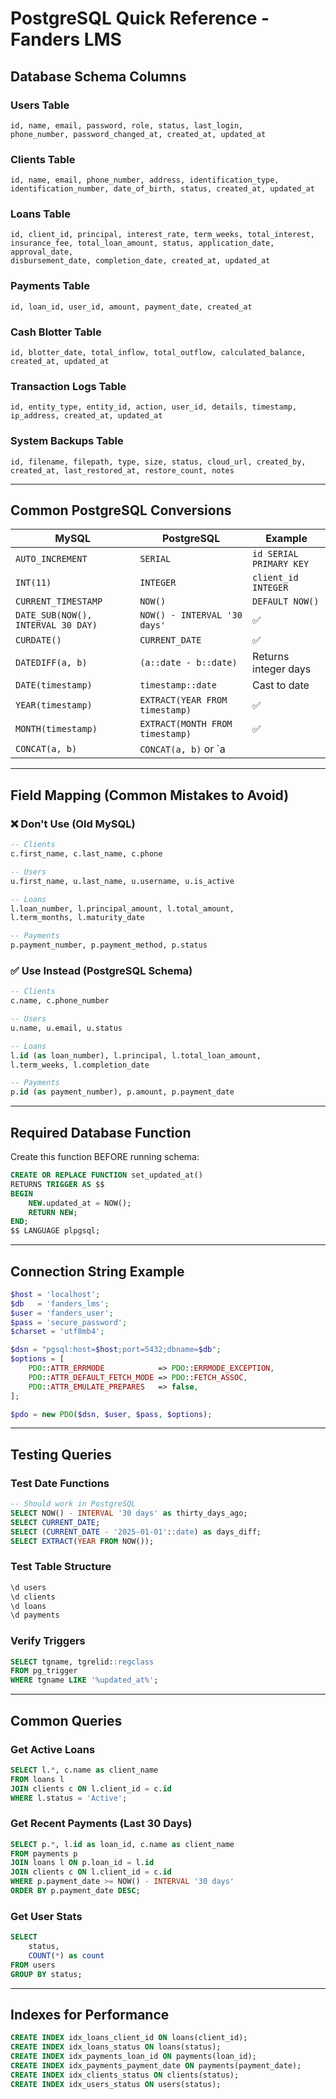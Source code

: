 # PostgreSQL Quick Reference - Fanders LMS

## Database Schema Columns

### Users Table
```
id, name, email, password, role, status, last_login, 
phone_number, password_changed_at, created_at, updated_at
```

### Clients Table
```
id, name, email, phone_number, address, identification_type, 
identification_number, date_of_birth, status, created_at, updated_at
```

### Loans Table
```
id, client_id, principal, interest_rate, term_weeks, total_interest, 
insurance_fee, total_loan_amount, status, application_date, approval_date, 
disbursement_date, completion_date, created_at, updated_at
```

### Payments Table
```
id, loan_id, user_id, amount, payment_date, created_at
```

### Cash Blotter Table
```
id, blotter_date, total_inflow, total_outflow, calculated_balance, 
created_at, updated_at
```

### Transaction Logs Table
```
id, entity_type, entity_id, action, user_id, details, timestamp, 
ip_address, created_at, updated_at
```

### System Backups Table
```
id, filename, filepath, type, size, status, cloud_url, created_by, 
created_at, last_restored_at, restore_count, notes
```

---

## Common PostgreSQL Conversions

| MySQL | PostgreSQL | Example |
|-------|-----------|---------|
| `AUTO_INCREMENT` | `SERIAL` | `id SERIAL PRIMARY KEY` |
| `INT(11)` | `INTEGER` | `client_id INTEGER` |
| `CURRENT_TIMESTAMP` | `NOW()` | `DEFAULT NOW()` |
| `DATE_SUB(NOW(), INTERVAL 30 DAY)` | `NOW() - INTERVAL '30 days'` | ✅ |
| `CURDATE()` | `CURRENT_DATE` | ✅ |
| `DATEDIFF(a, b)` | `(a::date - b::date)` | Returns integer days |
| `DATE(timestamp)` | `timestamp::date` | Cast to date |
| `YEAR(timestamp)` | `EXTRACT(YEAR FROM timestamp)` | ✅ |
| `MONTH(timestamp)` | `EXTRACT(MONTH FROM timestamp)` | ✅ |
| `CONCAT(a, b)` | `CONCAT(a, b)` or `a || b` | Both work! |

---

## Field Mapping (Common Mistakes to Avoid)

### ❌ Don't Use (Old MySQL)
```sql
-- Clients
c.first_name, c.last_name, c.phone

-- Users  
u.first_name, u.last_name, u.username, u.is_active

-- Loans
l.loan_number, l.principal_amount, l.total_amount, 
l.term_months, l.maturity_date

-- Payments
p.payment_number, p.payment_method, p.status
```

### ✅ Use Instead (PostgreSQL Schema)
```sql
-- Clients
c.name, c.phone_number

-- Users
u.name, u.email, u.status

-- Loans  
l.id (as loan_number), l.principal, l.total_loan_amount,
l.term_weeks, l.completion_date

-- Payments
p.id (as payment_number), p.amount, p.payment_date
```

---

## Required Database Function

Create this function BEFORE running schema:

```sql
CREATE OR REPLACE FUNCTION set_updated_at()
RETURNS TRIGGER AS $$
BEGIN
    NEW.updated_at = NOW();
    RETURN NEW;
END;
$$ LANGUAGE plpgsql;
```

---

## Connection String Example

```php
$host = 'localhost';
$db   = 'fanders_lms';
$user = 'fanders_user';
$pass = 'secure_password';
$charset = 'utf8mb4';

$dsn = "pgsql:host=$host;port=5432;dbname=$db";
$options = [
    PDO::ATTR_ERRMODE            => PDO::ERRMODE_EXCEPTION,
    PDO::ATTR_DEFAULT_FETCH_MODE => PDO::FETCH_ASSOC,
    PDO::ATTR_EMULATE_PREPARES   => false,
];

$pdo = new PDO($dsn, $user, $pass, $options);
```

---

## Testing Queries

### Test Date Functions
```sql
-- Should work in PostgreSQL
SELECT NOW() - INTERVAL '30 days' as thirty_days_ago;
SELECT CURRENT_DATE;
SELECT (CURRENT_DATE - '2025-01-01'::date) as days_diff;
SELECT EXTRACT(YEAR FROM NOW());
```

### Test Table Structure
```sql
\d users
\d clients  
\d loans
\d payments
```

### Verify Triggers
```sql
SELECT tgname, tgrelid::regclass 
FROM pg_trigger 
WHERE tgname LIKE '%updated_at%';
```

---

## Common Queries

### Get Active Loans
```sql
SELECT l.*, c.name as client_name
FROM loans l
JOIN clients c ON l.client_id = c.id
WHERE l.status = 'Active';
```

### Get Recent Payments (Last 30 Days)
```sql
SELECT p.*, l.id as loan_id, c.name as client_name
FROM payments p
JOIN loans l ON p.loan_id = l.id
JOIN clients c ON l.client_id = c.id
WHERE p.payment_date >= NOW() - INTERVAL '30 days'
ORDER BY p.payment_date DESC;
```

### Get User Stats
```sql
SELECT 
    status,
    COUNT(*) as count
FROM users
GROUP BY status;
```

---

## Indexes for Performance

```sql
CREATE INDEX idx_loans_client_id ON loans(client_id);
CREATE INDEX idx_loans_status ON loans(status);
CREATE INDEX idx_payments_loan_id ON payments(loan_id);
CREATE INDEX idx_payments_payment_date ON payments(payment_date);
CREATE INDEX idx_clients_status ON clients(status);
CREATE INDEX idx_users_status ON users(status);
```

